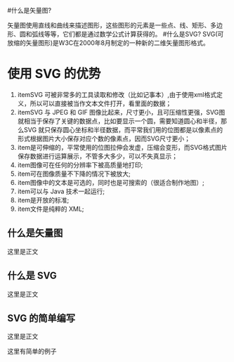 #什么是矢量图?

矢量图使用直线和曲线来描述图形，这些图形的元素是一些点、线、矩形、多边形、圆和弧线等等，它们都是通过数学公式计算获得的。
#什么是SVG?
SVG(可放缩的矢量图形)是W3C在2000年8月制定的一种新的二维矢量图形格式。

# 使用 SVG 的优势
1. itemSVG 可被非常多的工具读取和修改（比如记事本）,由于使用xml格式定义，所以可以直接被当作文本文件打开，看里面的数据；
2. itemSVG 与 JPEG 和 GIF 图像比起来，尺寸更小，且可压缩性更强，SVG图就相当于保存了关键的数据点，比如要显示一个圆，需要知道圆心和半径，那么SVG 就只保存圆心坐标和半径数据，而平常我们用的位图都是以像素点的形式根据图片大小保存对应个数的像素点，因而SVG尺寸更小；
3. item是可伸缩的，平常使用的位图拉伸会发虚，压缩会变形，而SVG格式图片保存数据进行运算展示，不管多大多少，可以不失真显示；
4. item图像可在任何的分辨率下被高质量地打印;
5. item可在图像质量不下降的情况下被放大;
6. item图像中的文本是可选的，同时也是可搜索的（很适合制作地图）;
7. item可以与 Java 技术一起运行;
8. item是开放的标准;
9. item文件是纯粹的 XML;

## 什么是矢量图

这里是正文

## 什么是 SVG

这里是正文

## SVG 的简单编写

这里是正文 


  这里有简单的例子
  

